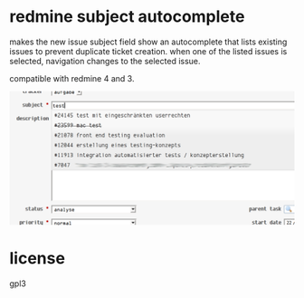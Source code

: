 # redmine subject autocomplete

makes the new issue subject field show an autocomplete that lists existing issues to prevent duplicate ticket creation.
when one of the listed issues is selected, navigation changes to the selected issue.

compatible with redmine 4 and 3.

![screenshot-1](other/subject_autocomplete.png?raw=true)

# license
gpl3
